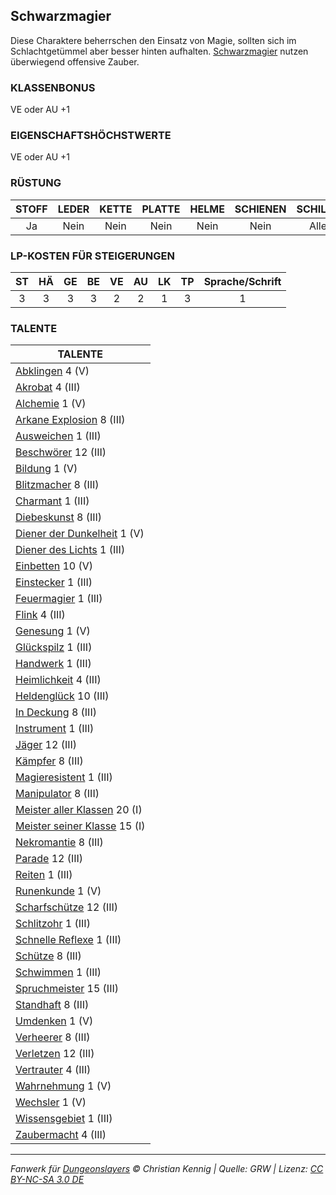 ## Schwarzmagier

Diese Charaktere beherrschen den Einsatz von Magie, sollten sich im Schlachtgetümmel aber besser hinten aufhalten. [Schwarzmagier](charaktere-klasse-schwarzmagier.md) nutzen überwiegend offensive Zauber.

### KLASSENBONUS

VE oder AU +1

### EIGENSCHAFTSHÖCHSTWERTE

VE oder AU +1

### RÜSTUNG

| STOFF | LEDER | KETTE | PLATTE | HELME | SCHIENEN | SCHILDE |
| :---: | :---: | :---: | :----: | :---: | :------: | :-----: |
|  Ja   | Nein  | Nein  |  Nein  | Nein  |   Nein   |  Alle   |

### LP-KOSTEN FÜR STEIGERUNGEN

| ST  | HÄ  | GE  | BE  | VE  | AU  | LK  | TP  | Sprache/Schrift |
| :-: | :-: | :-: | :-: | :-: | :-: | :-: | :-: | :-------------: |
|  3  |  3  |  3  |  3  |  2  |  2  |  1  |  3  |        1        |

### TALENTE

| TALENTE                                                          |
| ---------------------------------------------------------------- |
| [Abklingen](talente/abklingen.md) 4 (V)                          |
| [Akrobat](talente/akrobat.md) 4 (III)                            |
| [Alchemie](talente/alchemie.md) 1 (V)                            |
| [Arkane Explosion](talente/arkane-explosion.md) 8 (III)          |
| [Ausweichen](talente/ausweichen.md) 1 (III)                      |
| [Beschwörer](talente/beschwoerer.md) 12 (III)                    |
| [Bildung](talente/bildung.md) 1 (V)                              |
| [Blitzmacher](talente/blitzmacher.md) 8 (III)                    |
| [Charmant](talente/charmant.md) 1 (III)                          |
| [Diebeskunst](talente/diebeskunst.md) 8 (III)                    |
| [Diener der Dunkelheit](talente/diener-der-dunkelheit.md) 1 (V)  |
| [Diener des Lichts](talente/diener-des-lichts.md) 1 (III)        |
| [Einbetten](talente/einbetten.md) 10 (V)                         |
| [Einstecker](talente/einstecker.md) 1 (III)                      |
| [Feuermagier](talente/feuermagier.md) 1 (III)                    |
| [Flink](talente/flink.md) 4 (III)                                |
| [Genesung](talente/genesung.md) 1 (V)                            |
| [Glückspilz](talente/glueckspilz.md) 1 (III)                     |
| [Handwerk](talente/handwerk.md) 1 (III)                          |
| [Heimlichkeit](talente/heimlichkeit.md) 4 (III)                  |
| [Heldenglück](talente/heldenglueck.md) 10 (III)                  |
| [In Deckung](talente/in-deckung.md) 8 (III)                      |
| [Instrument](talente/instrument.md) 1 (III)                      |
| [Jäger](talente/jaeger.md) 12 (III)                              |
| [Kämpfer](talente/kaempfer.md) 8 (III)                           |
| [Magieresistent](talente/magieresistent.md) 1 (III)              |
| [Manipulator](talente/manipulator.md) 8 (III)                    |
| [Meister aller Klassen](talente/meister-aller-klassen.md) 20 (I) |
| [Meister seiner Klasse](talente/meister-seiner-klasse.md) 15 (I) |
| [Nekromantie](talente/nekromantie.md) 8 (III)                    |
| [Parade](talente/parade.md) 12 (III)                             |
| [Reiten](talente/reiten.md) 1 (III)                              |
| [Runenkunde](talente/runenkunde.md) 1 (V)                        |
| [Scharfschütze](talente/scharfschuetze.md) 12 (III)              |
| [Schlitzohr](talente/schlitzohr.md) 1 (III)                      |
| [Schnelle Reflexe](talente/schnelle-reflexe.md) 1 (III)          |
| [Schütze](talente/schuetze.md) 8 (III)                           |
| [Schwimmen](talente/schwimmen.md) 1 (III)                        |
| [Spruchmeister](talente/spruchmeister.md) 15 (III)               |
| [Standhaft](talente/standhaft.md) 8 (III)                        |
| [Umdenken](talente/umdenken.md) 1 (V)                            |
| [Verheerer](talente/verheerer.md) 8 (III)                        |
| [Verletzen](talente/verletzen.md) 12 (III)                       |
| [Vertrauter](talente/vertrauter.md) 4 (III)                      |
| [Wahrnehmung](talente/wahrnehmung.md) 1 (V)                      |
| [Wechsler](talente/wechsler.md) 1 (V)                            |
| [Wissensgebiet](talente/wissensgebiet.md) 1 (III)                |
| [Zaubermacht](talente/zaubermacht.md) 4 (III)                    |

---

_Fanwerk für [Dungeonslayers](https://www.dungeonslayers.net/) © Christian Kennig | Quelle: GRW | Lizenz: [CC BY-NC-SA 3.0 DE](https://creativecommons.org/licenses/by-nc-sa/3.0/de/)_
